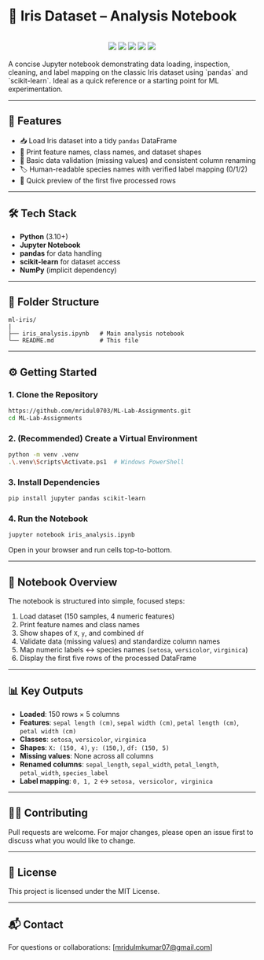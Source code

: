 # 🧪 Iris Dataset – Analysis Notebook
<br/>
<div align="center">

  <!-- Tech Stack Badges -->
  <img src="https://img.shields.io/badge/Python-3.10%2B-3776AB?style=for-the-badge&logo=python&logoColor=white" />
  <img src="https://img.shields.io/badge/Jupyter-Notebook-F37626?style=for-the-badge&logo=jupyter&logoColor=white" />
  <img src="https://img.shields.io/badge/pandas-Data%20Frames-150458?style=for-the-badge&logo=pandas&logoColor=white" />
  <img src="https://img.shields.io/badge/scikit--learn-Iris%20Dataset-F7931E?style=for-the-badge&logo=scikitlearn&logoColor=white" />
  <img src="https://img.shields.io/badge/NumPy-Numerical-013243?style=for-the-badge&logo=numpy&logoColor=white" /><br/>
</div>

<br/>
A concise Jupyter notebook demonstrating data loading, inspection, cleaning, and label mapping on the classic Iris dataset using `pandas` and `scikit-learn`. Ideal as a quick reference or a starting point for ML experimentation.

---

## 🚀 Features

- 📥 Load Iris dataset into a tidy `pandas` DataFrame
- 🔎 Print feature names, class names, and dataset shapes
- 🧼 Basic data validation (missing values) and consistent column renaming
- 🏷️ Human-readable species names with verified label mapping (0/1/2)
- 👀 Quick preview of the first five processed rows

---

## 🛠️ Tech Stack

- **Python** (3.10+)
- **Jupyter Notebook**
- **pandas** for data handling
- **scikit-learn** for dataset access
- **NumPy** (implicit dependency)

---

## 📁 Folder Structure

```
ml-iris/
|
├── iris_analysis.ipynb   # Main analysis notebook
└── README.md             # This file
```

---

## ⚙️ Getting Started

### 1. Clone the Repository
```bash
https://github.com/mridul0703/ML-Lab-Assignments.git
cd ML-Lab-Assignments
```

### 2. (Recommended) Create a Virtual Environment
```bash
python -m venv .venv
.\.venv\Scripts\Activate.ps1  # Windows PowerShell
```

### 3. Install Dependencies
```bash
pip install jupyter pandas scikit-learn
```

### 4. Run the Notebook
```bash
jupyter notebook iris_analysis.ipynb
```
Open in your browser and run cells top-to-bottom.

---

## 📓 Notebook Overview

The notebook is structured into simple, focused steps:

1. Load dataset (150 samples, 4 numeric features)
2. Print feature names and class names
3. Show shapes of `X`, `y`, and combined `df`
4. Validate data (missing values) and standardize column names
5. Map numeric labels ↔ species names (`setosa`, `versicolor`, `virginica`)
6. Display the first five rows of the processed DataFrame

---

## 📊 Key Outputs

- **Loaded**: 150 rows × 5 columns
- **Features**: `sepal length (cm)`, `sepal width (cm)`, `petal length (cm)`, `petal width (cm)`
- **Classes**: `setosa`, `versicolor`, `virginica`
- **Shapes**: `X: (150, 4)`, `y: (150,)`, `df: (150, 5)`
- **Missing values**: None across all columns
- **Renamed columns**: `sepal_length`, `sepal_width`, `petal_length`, `petal_width`, `species_label`
- **Label mapping**: `0, 1, 2` ↔ `setosa, versicolor, virginica`

---

## 🧑‍💻 Contributing

Pull requests are welcome. For major changes, please open an issue first to discuss what you would like to change.

---

## 📍 License

This project is licensed under the MIT License.

---

## 📬 Contact

For questions or collaborations: [mridulmkumar07@gmail.com]
